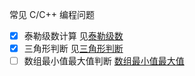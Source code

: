 常见 C/C++ 编程问题

-   [x] 泰勒级数计算 见[泰勒级数](code/泰勒级数.cpp)
-   [x] 三角形判断 见[三角形判断](code/三角形判断.cpp)
-   [ ] 数组最小值最大值判断 [数组最小值最大值](code/数组最小值最大值.cpp)
